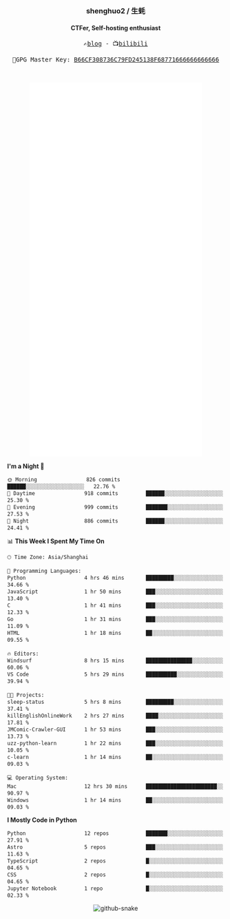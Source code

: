 <h3 align="center"> shenghuo2 / 生蚝 </h3>
<h4 align="center" >CTFer, Self-hosting enthusiast</h3>


<p align="center">
  <samp>
    ✍️<a href="https://blog.shenghuo2.top/">blog</a> -
    📺<a href="https://space.bilibili.com/85894935">bilibili</a>
  </samp>
</p>
<p align="center">
  <samp>
     🔐GPG Master Key: <a align="center" href="https://github.com/shenghuo2.gpg">B66CF308736C79FD245138F68771666666666666</a>
  </samp>
</p>
<br>
<p align="center">
  <a href="https://github.com/shenghuo2">
    <img width="400" align="top" src="https://github.com/shenghuo2/shenghuo2/blob/main/metrics.left.svg" />
  </a>
  <a href="https://github.com/shenghuo2">
    <img width="400" align="top" src="https://github.com/shenghuo2/shenghuo2/blob/main/metrics.right.svg" />
  </a>
</p>


<!--START_SECTION:waka-->
**I'm a Night 🦉** 

```text
🌞 Morning                826 commits         ██████░░░░░░░░░░░░░░░░░░░   22.76 % 
🌆 Daytime                918 commits         ██████░░░░░░░░░░░░░░░░░░░   25.30 % 
🌃 Evening                999 commits         ███████░░░░░░░░░░░░░░░░░░   27.53 % 
🌙 Night                  886 commits         ██████░░░░░░░░░░░░░░░░░░░   24.41 % 
```


📊 **This Week I Spent My Time On** 

```text
🕑︎ Time Zone: Asia/Shanghai

💬 Programming Languages: 
Python                   4 hrs 46 mins       █████████░░░░░░░░░░░░░░░░   34.66 % 
JavaScript               1 hr 50 mins        ███░░░░░░░░░░░░░░░░░░░░░░   13.40 % 
C                        1 hr 41 mins        ███░░░░░░░░░░░░░░░░░░░░░░   12.33 % 
Go                       1 hr 31 mins        ███░░░░░░░░░░░░░░░░░░░░░░   11.09 % 
HTML                     1 hr 18 mins        ██░░░░░░░░░░░░░░░░░░░░░░░   09.55 % 

🔥 Editors: 
Windsurf                 8 hrs 15 mins       ███████████████░░░░░░░░░░   60.06 % 
VS Code                  5 hrs 29 mins       ██████████░░░░░░░░░░░░░░░   39.94 % 

🐱‍💻 Projects: 
sleep-status             5 hrs 8 mins        █████████░░░░░░░░░░░░░░░░   37.41 % 
killEnglishOnlineWork    2 hrs 27 mins       ████░░░░░░░░░░░░░░░░░░░░░   17.81 % 
JMComic-Crawler-GUI      1 hr 53 mins        ███░░░░░░░░░░░░░░░░░░░░░░   13.73 % 
uzz-python-learn         1 hr 22 mins        ███░░░░░░░░░░░░░░░░░░░░░░   10.05 % 
c-learn                  1 hr 14 mins        ██░░░░░░░░░░░░░░░░░░░░░░░   09.03 % 

💻 Operating System: 
Mac                      12 hrs 30 mins      ███████████████████████░░   90.97 % 
Windows                  1 hr 14 mins        ██░░░░░░░░░░░░░░░░░░░░░░░   09.03 % 
```

**I Mostly Code in Python** 

```text
Python                   12 repos            ███████░░░░░░░░░░░░░░░░░░   27.91 % 
Astro                    5 repos             ███░░░░░░░░░░░░░░░░░░░░░░   11.63 % 
TypeScript               2 repos             █░░░░░░░░░░░░░░░░░░░░░░░░   04.65 % 
CSS                      2 repos             █░░░░░░░░░░░░░░░░░░░░░░░░   04.65 % 
Jupyter Notebook         1 repo              █░░░░░░░░░░░░░░░░░░░░░░░░   02.33 % 
```




<!--END_SECTION:waka-->


<div align="center">
  <picture>
    <source media="(prefers-color-scheme: dark)" srcset="https://gist.githubusercontent.com/shenghuo2/bfce20b14ab0484cef03bae6e60e0b3a/raw/github-snake-dark.svg" />
    <source media="(prefers-color-scheme: light)" srcset="https://gist.githubusercontent.com/shenghuo2/bfce20b14ab0484cef03bae6e60e0b3a/raw/github-snake.svg" />
    <img alt="github-snake" src="https://gist.githubusercontent.com/shenghuo2/bfce20b14ab0484cef03bae6e60e0b3a/raw/github-snake.svg" />
  </picture>
</div>

<!--
**shenghuo2/shenghuo2** is a ✨ _special_ ✨ repository because its `README.md` (this file) appears on your GitHub profile.

Here are some ideas to get you started:

- 🔭 I’m currently working on ...
- 🌱 I’m currently learning ...
- 👯 I’m looking to collaborate on ...
- 🤔 I’m looking for help with ...
- 💬 Ask me about ...
- 📫 How to reach me: ...
- 😄 Pronouns: ...
- ⚡ Fun fact: ...
-->
